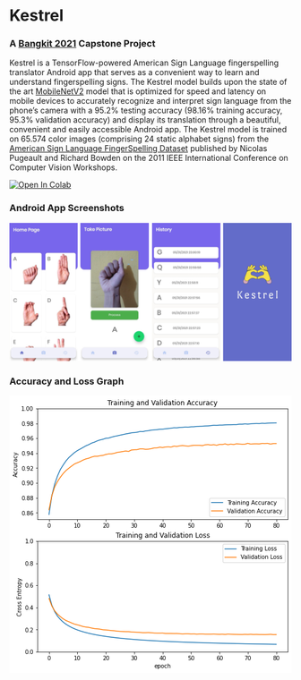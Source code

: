# Kestrel
### A [Bangkit 2021](https://grow.google/intl/id_id/bangkit/) Capstone Project

Kestrel is a TensorFlow-powered American Sign Language fingerspelling translator Android app that serves as a convenient way to learn and understand fingerspelling signs. The Kestrel model builds upon the state of the art [MobileNetV2](https://arxiv.org/abs/1801.04381) model that is optimized for speed and latency on mobile devices to accurately recognize and interpret sign language from the phone’s camera with a 95.2% testing accuracy (98.16% training accuracy, 95.3% validation accuracy) and display its translation through a beautiful, convenient and easily accessible Android app. The Kestrel model is trained on 65.574 color images (comprising 24 static alphabet signs) from the [American Sign Language FingerSpelling Dataset](https://ieeexplore.ieee.org/document/6130290) published by Nicolas Pugeault and Richard Bowden on the 2011 IEEE International Conference on Computer Vision Workshops.

<a href="https://colab.research.google.com/github/WenzelArifiandi/kestrel/blob/main/TensorFlow/Kestrel%2BModel%2BPure200.ipynb" target="_parent"><img src="https://colab.research.google.com/assets/colab-badge.svg" alt="Open In Colab"/></a>

### Android App Screenshots

![Screenshots](assets/Combined.png)

### Accuracy and Loss Graph

![Accuracy](assets/Accuracy.png)
